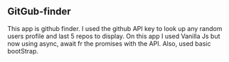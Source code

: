 ## GitGub-finder
This app is github finder. I used the github API key to look up any random users profile and last 5 repos to display.
On this app I used Vanilla Js but now using async, await fr the promises with the API. Also, used basic bootStrap. 
